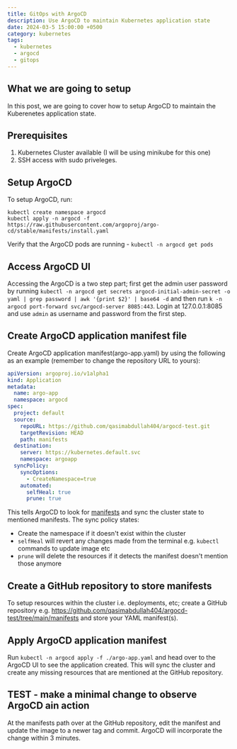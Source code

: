 ```yaml
---
title: GitOps with ArgoCD
description: Use ArgoCD to maintain Kubernetes application state
date: 2024-03-5 15:00:00 +0500
category: kubernetes
tags:
  - kubernetes
  - argocd
  - gitops
---
```


## What we are going to setup

In this post, we are going to cover how to setup ArgoCD to maintain the Kuberenetes application state.

## Prerequisites

1. Kubernetes Cluster available (I will be using minikube for this one)
2. SSH access with sudo priveleges.

## Setup ArgoCD

To setup ArgoCD, run:

```
kubectl create namespace argocd
kubectl apply -n argocd -f https://raw.githubusercontent.com/argoproj/argo-cd/stable/manifests/install.yaml
```

Verify that the ArgoCD pods are running - `kubectl -n argocd get pods`

## Access ArgoCD UI

Accessing the ArgoCD is a two step part; first get the admin user password by running `kubectl -n argocd get secrets argocd-initial-admin-secret -o yaml | grep password | awk '{print $2}' | base64 -d` and then run `k -n argocd port-forward svc/argocd-server 8085:443`. Login at 127.0.0.1:8085 and use `admin` as username and password from the first step.

## Create ArgoCD application manifest file

Create ArgoCD application manifest(argo-app.yaml) by using the following as an example (remember to change the repository URL to yours):

```yaml
apiVersion: argoproj.io/v1alpha1
kind: Application
metadata:
  name: argo-app
  namespace: argocd
spec:
  project: default
  source:
    repoURL: https://github.com/qasimabdullah404/argocd-test.git
    targetRevision: HEAD
    path: manifests
  destination:
    server: https://kubernetes.default.svc
    namespace: argoapp
  syncPolicy:
    syncOptions:
      - CreateNamespace=true
    automated:
      selfHeal: true
      prune: true
```

This tells ArgoCD to look for [manifests](https://github.com/qasimabdullah404/argocd-test/tree/main/manifests) and sync the cluster state to mentioned manifests. The sync policy states:

- Create the namespace if it doesn't exist within the cluster
- `selfHeal` will revert any changes made from the terminal e.g. `kubectl` commands to update image etc
- `prune` will delete the resources if it detects the manifest doesn't mention those anymore

## Create a GitHub repository to store manifests

To setup resources within the cluster i.e. deployments, etc; create a GitHub repository e.g. <https://github.com/qasimabdullah404/argocd-test/tree/main/manifests> and store your YAML manifest(s).

## Apply ArgoCD application manifest

Run `kubectl -n argocd apply -f ./argo-app.yaml` and head over to the ArgoCD UI to see the application created. This will sync the cluster and create any missing resources that are mentioned at the GitHub repository.

## TEST - make a minimal change to observe ArgoCD ain action

At the manifests path over at the GitHub repository, edit the manifest and update the image to a newer tag and commit. ArgoCD will incorporate the change within 3 minutes.
